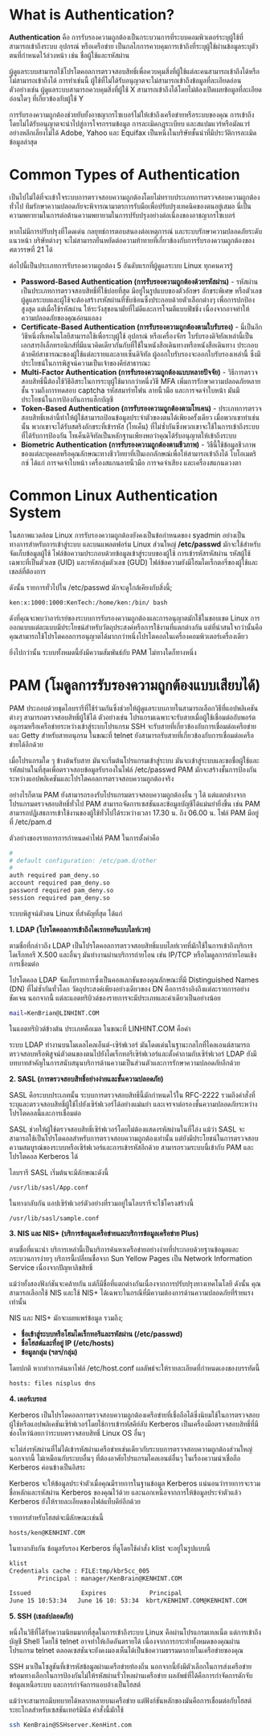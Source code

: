 # What is Authentication?

**Authentication** คือ การรับรองความถูกต้องเป็นกระบวนการที่ระบบคอมพิวเตอร์ระบุผู้ใช้ที่สามารถเข้าถึงระบบ อุปกรณ์ หรือเครือข่าย เป็นกลไกการควบคุมการเข้าถึงที่ระบุผู้ใช้ผ่านข้อมูลระบุตัวตนที่กำหนดไว้ล่วงหน้า เช่น ชื่อผู้ใช้และรหัสผ่าน

ผู้ดูแลระบบสามารถใช้โปรโตคอลการตรวจสอบสิทธิ์เพื่อควบคุมสิ่งที่ผู้ใช้แต่ละคนสามารถเข้าถึงได้หรือไม่สามารถเข้าถึงได้ การทำเช่นนี้ ผู้ใช้ที่ไม่ได้รับอนุญาตจะไม่สามารถเข้าถึงข้อมูลที่ละเอียดอ่อน ตัวอย่างเช่น ผู้ดูแลระบบสามารถควบคุมสิ่งที่ผู้ใช้ X สามารถเข้าถึงได้โดยไม่ต้องเปิดเผยข้อมูลที่ละเอียดอ่อนใดๆ ที่เกี่ยวข้องกับผู้ใช้ Y

การรับรองความถูกต้องช่วยยับยั้งอาชญากรไซเบอร์ไม่ให้เข้าถึงเครือข่ายหรือระบบของคุณ การเข้าถึงโดยไม่ได้รับอนุญาตจะนำไปสู่การโจรกรรมข้อมูล การละเมิดกฎระเบียบ และสแปมแวร์หรือมัลแวร์อย่างหลีกเลี่ยงไม่ได้ Adobe, Yahoo และ Equifax เป็นหนึ่งในบริษัทชั้นนำที่มีประวัติการละเมิดข้อมูลล่าสุด

# Common Types of Authentication

เป็นไปไม่ได้ที่จะเข้าใจระบบการตรวจสอบความถูกต้องโดยไม่ทราบประเภทการตรวจสอบความถูกต้องทั่วไป ทีมรักษาความปลอดภัยจะพิจารณามาตรการรับมือเพื่อปรับปรุงเทคนิคของตนอยู่เสมอ นี่เป็นความพยายามในการต่อต้านความพยายามในการปรับปรุงอย่างต่อเนื่องของอาชญากรไซเบอร์

หากไม่มีการปรับปรุงที่โดดเด่น กลยุทธ์การตอบสนองต่อเหตุการณ์ และระบบรักษาความปลอดภัยระดับแนวหน้า บริษัทต่างๆ จะไม่สามารถยืนหยัดต่อความท้าทายที่เกี่ยวข้องกับการรับรองความถูกต้องของศตวรรษที่ 21 ได้

ต่อไปนี้เป็นประเภทการรับรองความถูกต้อง 5 อันดับแรกที่ผู้ดูแลระบบ Linux ทุกคนควรรู้

* **Password-Based Authentication (การรับรองความถูกต้องด้วยรหัสผ่าน)** - รหัสผ่านเป็นประเภทการตรวจสอบสิทธิ์ที่ใช้บ่อยที่สุด มีอยู่ในรูปแบบของตัวอักษร อักขระพิเศษ หรือตัวเลข ผู้ดูแลระบบและผู้ใช้จะต้องสร้างรหัสผ่านที่ซับซ้อนซึ่งประกอบด้วยตัวเลือกต่างๆ เพื่อการปกป้องสูงสุด แต่เมื่อใช้รหัสผ่าน ให้ระวังสุขอนามัยที่ไม่ดีและการโจมตีแบบฟิชชิ่ง เนื่องจากอาจทำให้ความปลอดภัยของคุณอ่อนแอลง
* **Certificate-Based Authentication (การรับรองความถูกต้องตามใบรับรอง)** - นี่เป็นอีกวิธีหนึ่งที่เทคโนโลยีสามารถใช้เพื่อระบุผู้ใช้ อุปกรณ์ หรือเครื่องจักร ใบรับรองดิจิทัลเหล่านี้เป็นเอกสารอิเล็กทรอนิกส์ที่มีแนวคิดเดียวกันกับที่ใช้ในหนังสือเดินทางหรือหนังสือเดินทาง ประกอบด้วยคีย์สาธารณะของผู้ใช้แต่ละรายและลายเซ็นดิจิทัล ผู้ออกใบรับรองจะออกใบรับรองเหล่านี้ ซึ่งมีประโยชน์ในการพิสูจน์ความเป็นเจ้าของคีย์สาธารณะ
* **Multi-Factor Authentication (การรับรองความถูกต้องแบบหลายปัจจัย)** - วิธีการตรวจสอบสิทธิ์นี้ต้องใช้วิธีอิสระในการระบุผู้ใช้มากกว่าหนึ่งวิธี MFA เพิ่มการรักษาความปลอดภัยหลายชั้น รวมถึงการทดสอบ captcha รหัสสมาร์ทโฟน ลายนิ้วมือ และการจดจำใบหน้า มันมีประโยชน์ในการป้องกันการแฮ็กบัญชี
* **Token-Based Authentication (การรับรองความถูกต้องตามโทเคน)** - ประเภทการตรวจสอบสิทธิ์เหล่านี้ทำให้ผู้ใช้สามารถป้อนข้อมูลประจำตัวของตนได้เพียงครั้งเดียว เมื่อพวกเขาทำเช่นนั้น พวกเขาจะได้รับสตริงอักขระที่เข้ารหัส (โทเค็น) ที่ไม่ซ้ำกันซึ่งพวกเขาจะใช้ในการเข้าถึงระบบที่ได้รับการป้องกัน โทเค็นดิจิทัลเป็นหลักฐานเพียงพอว่าคุณได้รับอนุญาตให้เข้าถึงระบบ
* **Biometric Authentication (การรับรองความถูกต้องตามชีวภาพ)** - วิธีนี้ใช้ข้อมูลชีวภาพของแต่ละบุคคลหรือคุณลักษณะทางชีววิทยาที่เป็นเอกลักษณ์เพื่อให้สามารถเข้าถึงได้ ไบโอเมตริกซ์ ได้แก่ การจดจำใบหน้า เครื่องสแกนลายนิ้วมือ การจดจำเสียง และเครื่องสแกนดวงตา

# Common Linux Authentication System
ในสภาพแวดล้อม Linux การรับรองความถูกต้องยังคงเป็นข้อกำหนดของ syadmin อย่างเป็นทางการสำหรับการเข้าสู่ระบบ และบนแพลตฟอร์ม Linux ส่วนใหญ่ **/etc/passwd** มักจะใช้สำหรับจัดเก็บข้อมูลผู้ใช้ ไฟล์ข้อความประกอบด้วยข้อมูลเข้าสู่ระบบของผู้ใช้ การเข้ารหัสรหัสผ่าน รหัสผู้ใช้เฉพาะที่เป็นตัวเลข (UID) และรหัสกลุ่มตัวเลข (GUD) ไฟล์ข้อความยังมีโฮมไดเร็กตอรี่ของผู้ใช้และเชลล์ที่ต้องการ

ดังนั้น รายการทั่วไปใน /etc/passwd มักจะดูใกล้เคียงกับสิ่งนี้;

``` Bash
ken:x:1000:1000:KenTech:/home/ken:/bin/ bash
```

ดังที่คุณจะพบว่าอาร์เรย์ของระบบการรับรองความถูกต้องและการอนุญาตมักใช้ในขอบเขต Linux การออกแบบแต่ละแบบมีประโยชน์สำหรับวัตถุประสงค์หรือการใช้งานที่แตกต่างกัน แต่ที่น่าสนใจกว่านั้นคือ คุณสามารถใช้โปรโตคอลการอนุญาตได้มากกว่าหนึ่งโปรโตคอลในเครื่องคอมพิวเตอร์เครื่องเดียว

ยิ่งไปกว่านั้น ระบบทั้งหมดนี้ยังมีความสัมพันธ์กับ PAM ไม่ทางใดก็ทางหนึ่ง 

# PAM (โมดูลการรับรองความถูกต้องแบบเสียบได้)
PAM ประกอบด้วยชุดไลบรารีที่ใช้ร่วมกันซึ่งช่วยให้ผู้ดูแลระบบภายในสามารถเลือกวิธีที่แอปพลิเคชันต่างๆ สามารถตรวจสอบสิทธิ์ผู้ใช้ได้ ตัวอย่างเช่น โปรแกรมเฉพาะจะรับสายเมื่อผู้ใช้เชื่อมต่อกับพอร์ตอนุกรมหรือเครือข่ายระหว่างเข้าสู่ระบบโปรแกรม SSH จะรับสายที่เกี่ยวข้องกับการเชื่อมต่อเครือข่ายและ Getty สำหรับสายอนุกรม ในขณะที่ telnet ยังสามารถรับสายที่เกี่ยวข้องกับการเชื่อมต่อเครือข่ายได้อีกด้วย

เมื่อโปรแกรมใด ๆ ข้างต้นรับสาย มันจะเริ่มต้นโปรแกรมเข้าสู่ระบบ มันจะเข้าสู่ระบบและขอชื่อผู้ใช้และรหัสผ่านในที่สุดเพื่อตรวจสอบข้อมูลรับรองในไฟล์ /etc/passwd PAM มักจะสร้างชั้นการป้องกันระหว่างแอปพลิเคชันและโปรโตคอลการตรวจสอบความถูกต้องจริง

อย่างไรก็ตาม PAM ยังสามารถรองรับโปรแกรมตรวจสอบความถูกต้องอื่น ๆ ได้ แต่แตกต่างจากโปรแกรมตรวจสอบสิทธิ์ทั่วไป PAM สามารถจัดการเซสชันและข้อมูลบัญชีได้แม่นยำยิ่งขึ้น เช่น PAM สามารถปฏิเสธการเข้าใช้งานของผู้ใช้ทั่วไปได้ระหว่างเวลา 17.30 น. ถึง 06.00 น. ไฟล์ PAM มีอยู่ที่ /etc/pam.d

ตัวอย่างของรายการการกำหนดค่าไฟล์ PAM ในการตั้งค่าคือ
``` Bash
#
# default configuration: /etc/pam.d/other
#
auth required pam_deny.so
account required pam_deny.so
password required pam_deny.so
session required pam_deny.so
```
ระบบพิสูจน์ตัวตน Linux ที่สำคัญที่สุด ได้แก่

**1. LDAP (โปรโตคอลการเข้าถึงไดเรกทอรีแบบไลท์เวท)**

ตามชื่อที่กล่าวถึง LDAP เป็นโปรโตคอลการตรวจสอบสิทธิ์แบบไลท์เวทที่มักใช้ในการเข้าถึงบริการไดเร็กทอรี X.500 และอื่นๆ มันทำงานผ่านบริการถ่ายโอน เช่น IP/TCP หรือโมดูลการถ่ายโอนเชิงการเชื่อมต่อ

โปรโตคอล LDAP จัดเก็บรายการซึ่งเป็นคอลเลกชันของคุณลักษณะที่มี Distinguished Names (DN) ที่ไม่ซ้ำกันทั่วโลก วัตถุประสงค์เพียงอย่างเดียวของ DN คือการอ้างอิงถึงแต่ละรายการอย่างชัดเจน นอกจากนี้ แต่ละแอตทริบิวต์ของรายการจะมีประเภทและค่าเดียวเป็นอย่างน้อย
``` Bash
mail=KenBrian@LINHINT.COM
```
ในแอตทริบิวต์ข้างต้น ประเภทคือเมล ในขณะที่ LINHINT.COM คือค่า

ระบบ LDAP ทำงานบนโมเดลไคลเอ็นต์-เซิร์ฟเวอร์ มันโดดเด่นในฐานะกลไกที่ไคลเอนต์สามารถตรวจสอบหรือพิสูจน์ตัวตนของตนไปยังไดเร็กทอรีเซิร์ฟเวอร์และตั้งคำถามกับเซิร์ฟเวอร์ LDAP ยังมีบทบาทสำคัญในการสนับสนุนบริการด้านความเป็นส่วนตัวและการรักษาความปลอดภัยอีกด้วย

**2. SASL (การตรวจสอบสิทธิ์อย่างง่ายและชั้นความปลอดภัย)**

SASL คือระบบประเภทนั้น ระบบการตรวจสอบสิทธิ์นี้มักกำหนดไว้ใน RFC-2222 รวมถึงคำสั่งที่ระบุและตรวจสอบสิทธิ์ผู้ใช้ไปยังเซิร์ฟเวอร์ได้อย่างแม่นยำ และเจรจาต่อรองชั้นความปลอดภัยระหว่างโปรโตคอลนี้และการเชื่อมต่อ

SASL ช่วยให้ผู้ใช้ตรวจสอบสิทธิ์เซิร์ฟเวอร์โดยไม่ต้องแสดงรหัสผ่านในที่โล่ง แม้ว่า SASL จะสามารถใช้เป็นโปรโตคอลสำหรับการตรวจสอบความถูกต้องเท่านั้น แต่ยังมีประโยชน์ในการตรวจสอบความสมบูรณ์ของระบบหรือเซิร์ฟเวอร์และการเข้ารหัสอีกด้วย สามารถรวมระบบนี้เข้ากับ PAM และโปรโตคอล Kerberos ได้

ไลบรารี SASL เริ่มต้นจะมีลักษณะดังนี้
``` Bash
/usr/lib/sasl/App.conf
```
ในทางกลับกัน แอปเซิร์ฟเวอร์ตัวอย่างที่รวมอยู่ในไลบรารีจะใช้โครงสร้างนี้
``` Bash
/usr/lib/sasl/sample.conf
```
**3. NIS และ NIS+ (บริการข้อมูลเครือข่ายและบริการข้อมูลเครือข่าย Plus)**

ตามชื่อที่แนะนำ บริการเหล่านี้เป็นบริการค้นหาเครือข่ายอย่างง่ายที่ประกอบด้วยฐานข้อมูลและกระบวนการง่ายๆ บริการนี้เปลี่ยนชื่อจาก Sun Yellow Pages เป็น Network Information Service เนื่องจากปัญหาลิขสิทธิ์


แม้ว่าทั้งสองฟังก์ชันจะคล้ายกัน แต่ก็มีชื่อที่แตกต่างกันเนื่องจากการปรับปรุงทางเทคโนโลยี ดังนั้น คุณสามารถเลือกใช้ NIS และใช้ NIS+ ได้เฉพาะในกรณีที่มีความต้องการด้านความปลอดภัยที่ร้ายแรงเท่านั้น

NIS และ NIS+ มักจะเผยแพร่ข้อมูล รวมถึง;

* **ชื่อเข้าสู่ระบบหรือโฮมไดเร็กทอรีและรหัสผ่าน (/etc/passwd)**
* **ชื่อโฮสต์และที่อยู่ IP (/etc/hosts)**
* **ข้อมูลกลุ่ม (ฯลฯ/กลุ่ม)**

โดยปกติ หากทำการค้นหาไฟล์ /etc/host.conf ผลลัพธ์จะให้รายละเอียดที่กำหนดเองของบรรทัดนี้
``` Bash
hosts: files nisplus dns
```
**4. เคอร์เบรอส**

Kerberos เป็นโปรโตคอลการตรวจสอบความถูกต้องเครือข่ายที่เชื่อถือได้ซึ่งนิยมใช้ในการตรวจสอบผู้ใช้หรือแอปพลิเคชันเซิร์ฟเวอร์โดยใช้การเข้ารหัสคีย์ลับ Kerberos เป็นเครื่องมือตรวจสอบสิทธิ์ที่มีช่องโหว่น้อยกว่าระบบตรวจสอบสิทธิ์ Linux OS อื่นๆ

จะไม่ส่งรหัสผ่านที่ไม่ได้เข้ารหัสผ่านเครือข่ายเช่นเดียวกับระบบการตรวจสอบความถูกต้องส่วนใหญ่ นอกจากนี้ ไม่เหมือนกับระบบอื่นๆ ที่ต้องอาศัยโปรแกรมไคลเอนต์อื่นๆ ในเรื่องความน่าเชื่อถือ Kerberos ค่อนข้างเป็นอิสระ

Kerberos จะให้ข้อมูลประจำตัวเมื่อคุณมีรายการในฐานข้อมูล Kerberos แน่นอนว่ารายการจะรวมชื่อหลักและรหัสผ่าน Kerberos ของคุณไว้ด้วย และนอกเหนือจากการให้ข้อมูลประจำตัวแล้ว Kerberos ยังให้รายละเอียดของไฟล์แท็บคีย์อีกด้วย

รายการสำหรับโฮสต์จะมีลักษณะเช่นนี้
``` Bash
hosts/ken@KENHINT.COM
```
ในทางกลับกัน ข้อมูลรับรอง Kerberos ที่ดูโดยใช้คำสั่ง klist จะอยู่ในรูปแบบนี้
``` Bash
klist
Credentials cache : FILE:tmp/kbr5cc_005
        Principal : manager/KenBrain@KENHINT.COM

Issued              Expires            Principal      
June 15 10:53:34   June 16 10: 53:34  kbrt/KENHINT.COM@KENHINT.COM
```
**5. SSH (เชลล์ปลอดภัย)**

หนึ่งในวิธีที่ได้รับความนิยมมากที่สุดในการเข้าถึงระบบ Linux คือผ่านโปรแกรมเทลเน็ต แต่การเข้าถึงบัญชี Shell โดยใช้ telnet อาจทำให้เกิดอันตรายได้ เนื่องจากการกระทำทั้งหมดของคุณผ่านโปรแกรม telnet ตลอดเซสชันจะยังคงมองเห็นได้เป็นข้อความธรรมดาภายในเครือข่ายของคุณ

SSH มาเป็นโซลูชันที่เข้ารหัสข้อมูลผ่านเครือข่ายท้องถิ่น นอกจากนี้ยังมีตัวเลือกในการส่งเครือข่ายพร้อมทางเลือกในการป้องกันไม่ให้รหัสผ่านรั่วไหลผ่านเครือข่าย ผลลัพธ์ที่ได้คือการกำจัดการดักจับข้อมูลเหนือระบบ และการกำจัดการแอบอ้างเป็นโฮสต์

แม้ว่าจะสามารถมีบทบาทได้หลากหลายบนเครือข่าย แต่ฟังก์ชันหลักของมันคือการเชื่อมต่อกับโฮสต์ระยะไกลสำหรับเซสชันเทอร์มินัล คำสั่งนี้มักใช้

``` Bash
ssh KenBrain@SSHserver.KenHint.com
```


